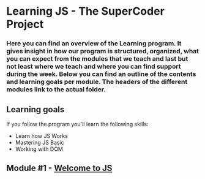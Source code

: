 # Learning JS - The SuperCoder Project

### Here you can find an overview of the Learning program. It gives insight in how our program is structured, organized, what you can expect from the modules that we teach and last but not least where we teach and where you can find support during the week. Below you can find an outline of the contents and learning goals per module. The headers of the different modules link to the actual folder.

## Learning goals

If you follow the program you'll learn the following skills:

- Learn how JS Works
- Mastering JS Basic
- Working with DOM

## Module #1 - [Welcome to JS](/Modules/Module-1/README.md)
